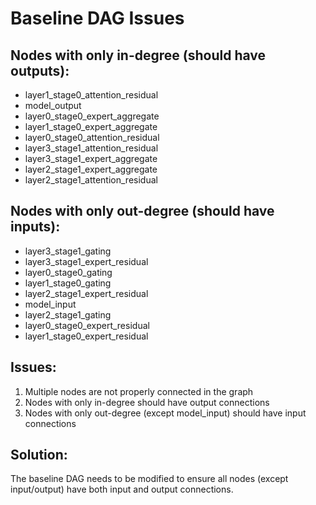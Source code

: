 # Baseline DAG Issues

## Nodes with only in-degree (should have outputs):
- layer1_stage0_attention_residual
- model_output
- layer0_stage0_expert_aggregate
- layer1_stage0_expert_aggregate
- layer0_stage0_attention_residual
- layer3_stage1_attention_residual
- layer3_stage1_expert_aggregate
- layer2_stage1_expert_aggregate
- layer2_stage1_attention_residual

## Nodes with only out-degree (should have inputs):
- layer3_stage1_gating
- layer3_stage1_expert_residual
- layer0_stage0_gating
- layer1_stage0_gating
- layer2_stage1_expert_residual
- model_input
- layer2_stage1_gating
- layer0_stage0_expert_residual
- layer1_stage0_expert_residual

## Issues:
1. Multiple nodes are not properly connected in the graph
2. Nodes with only in-degree should have output connections
3. Nodes with only out-degree (except model_input) should have input connections

## Solution:
The baseline DAG needs to be modified to ensure all nodes (except input/output) have both input and output connections.